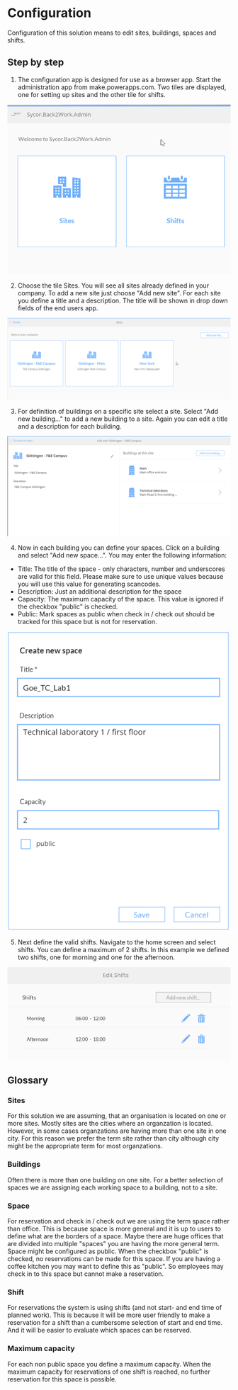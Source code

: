 # Configuration
Configuration of this solution means to edit sites, buildings, spaces and shifts. 
## Step by step
1. The configuration app is designed for use as a browser app. Start the administration app from make.powerapps.com. Two tiles are displayed, one for setting up sites and the other tile for shifts. 

![AdminScreen](images/Admin1.png)

2. Choose the tile Sites. You will see all sites already defined in your company. To add a new site just choose "Add new site". For each site you define a title and a description. The title will be shown in drop down fields of the end users app.

![NewSite](images/Admin2.png)

3. For definition of buildings on a specific site select a site. Select "Add new building..." to add a new building to a site. Again you can edit a title and a description for each building.

![NewBuilding](images/Admin3.png)

4. Now in each building you can define your spaces. Click on a building and select "Add new space...". You may enter the following information:
* Title: The title of the space - only characters, number and underscores are valid for this field. Please make sure to use unique values because you will use this value for generating scancodes.
* Description: Just an additional description for the space
* Capacity: The maximum capacity of the space. This value is ignored if the checkbox "public" is checked.
* Public: Mark spaces as public when check in / check out should be tracked for this space but is not for reservation.

![NewSpace](images/Admin4.png)

5. Next define the valid shifts. Navigate to the home screen and select shifts. You can define a maximum of 2 shifts. In this example we defined two shifts, one for morning and one for the afternoon.

![Shift](images/Admin5.png)



## Glossary
### Sites
For this solution we are assuming, that an organisation is located on one or more sites. Mostly sites are the  cities where an organzation is located. However, in some cases organzations are having more than one site in one city. For this reason we prefer the term site rather than city although city might be the appropriate term for most organzations.
### Buildings
Often there is more than one building on one site. For a better selection of spaces we are assigning each working space to a building, not to a site.
### Space
For reservation and check in / check out we are using the term space rather than office. This is because space is more general and it is up to users to define what are the borders of a space. Maybe there are huge offices that are divided into multiple "spaces" you are having the more general term. Space might be configured as public. When the checkbox "public" is checked, no reservations can be made for this space. If you are having a coffee kitchen you may want to define this as "public". So employees may check in to this space but cannot make a reservation.
### Shift
For reservations the system is using shifts (and not start- and end time of planned work). This is because it will be more user friendly to make a reservation for a shift than a cumbersome selection of start and end time. And it will be easier to evaluate which spaces can be reserved. 
### Maximum capacity
For each non public space you define a maximum capacity. When the maximum capacity for reservations of one shift is reached, no further reservation for this space is possible.
  